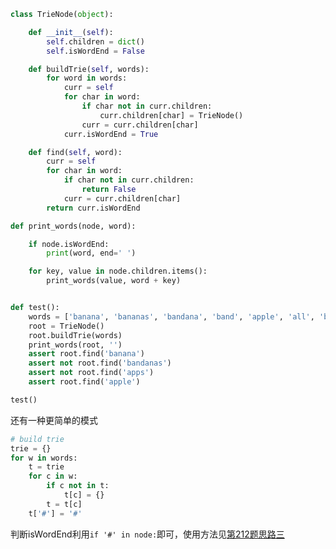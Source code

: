 ```python
class TrieNode(object):

    def __init__(self):
        self.children = dict()
        self.isWordEnd = False

    def buildTrie(self, words):
        for word in words:
            curr = self
            for char in word:
                if char not in curr.children:
                    curr.children[char] = TrieNode()
                curr = curr.children[char]
            curr.isWordEnd = True

    def find(self, word):
        curr = self
        for char in word:
            if char not in curr.children:
                return False
            curr = curr.children[char]
        return curr.isWordEnd

def print_words(node, word):

    if node.isWordEnd:
        print(word, end=' ')

    for key, value in node.children.items():
        print_words(value, word + key)


def test():
    words = ['banana', 'bananas', 'bandana', 'band', 'apple', 'all', 'beast']
    root = TrieNode()
    root.buildTrie(words)
    print_words(root, '')
    assert root.find('banana')
    assert not root.find('bandanas')
    assert not root.find('apps')
    assert root.find('apple')

test()
```

还有一种更简单的模式

```python
# build trie 
trie = {}
for w in words:
    t = trie
    for c in w:
        if c not in t:
            t[c] = {}
        t = t[c]
    t['#'] = '#'
```

判断isWordEnd利用```if '#' in node:```即可，使用方法见[第212题思路三](https://github.com/apachecn/awesome-algorithm/blob/master/docs/Leetcode_Solutions/Python/212._Word_Search_II.md)























